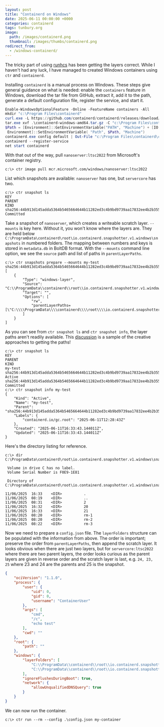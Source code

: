 ```yaml
---
layout: post
title: "Containerd on Windows"
date: 2025-06-11 00:00:00 +0000
categories: containerd
tags: tunbury.org
image:
  path: /images/containerd.png
  thumbnail: /images/thumbs/containerd.png
redirect_from:
  - /windows-containerd/
---
```


The tricky part of using [runhcs](https://github.com/microsoft/hcsshim/issues/2156) has been getting the layers correct. While I haven't had any luck, I have managed to created Windows containers using `ctr` and `containerd`.

Installing `containerd` is a manual process on Windows. These steps give general guidance on what is needed: enable the `containers` feature in Windows, download the tar file from GitHub, extract it, add it to the path, generate a default configuration file, register the service, and start it.

```powershell
Enable-WindowsOptionalFeature -Online -FeatureName containers -All
mkdir "c:\Program Files\containerd"
curl.exe -L https://github.com/containerd/containerd/releases/download/v2.2.1/containerd-2.2.1-windows-amd64.tar.gz -o containerd-windows-amd64.tar.gz
tar.exe xvf .\containerd-windows-amd64.tar.gz -C "c:\Program Files\containerd"
$Path = [Environment]::GetEnvironmentVariable("PATH", "Machine") + [IO.Path]::PathSeparator + "$Env:ProgramFiles\containerd\bin"
 Environment]::SetEnvironmentVariable( "Path", $Path, "Machine")
containerd.exe config default | Out-File "c:\Program Files\containerd\config.toml" -Encoding ascii
containerd --register-service
net start containerd
```

With that out of the way, pull `nanoserver:ltsc2022` from Microsoft's container registry.

```dos
c:\> ctr image pull mcr.microsoft.com/windows/nanoserver:ltsc2022
```

List which snapshots are available: `nanoserver` has one, but `servercore` has two.

```dos
c:\> ctr snapshot ls
KEY                                                                     PARENT                                                                  KIND
sha256:44b913d145adda5364b5465664644b11282ed3c4b9bd9739aa17832ee4b2b355                                                                         Committed
```

Take a snapshot of `nanoserver`, which creates a writeable scratch layer. `--mounts` is key here. Without it, you won't know where the layers are. They are held below `C:\ProgramData\containerd\root\io.containerd.snapshotter.v1.windows\snapshots` in numbered folders. The mapping between numbers and keys is stored in `metadata.db` in BoltDB format. With the `--mounts` command line option, we see the `source` path and list of paths in `parentLayerPaths`.

```dos
c:\> ctr snapshots prepare --mounts my-test sha256:44b913d145adda5364b5465664644b11282ed3c4b9bd9739aa17832ee4b2b355
[
    {
        "Type": "windows-layer",
        "Source": "C:\\ProgramData\\containerd\\root\\io.containerd.snapshotter.v1.windows\\snapshots\\21",
        "Target": "",
        "Options": [
            "rw",
            "parentLayerPaths=[\"C:\\\\ProgramData\\\\containerd\\\\root\\\\io.containerd.snapshotter.v1.windows\\\\snapshots\\\\20\"]"
        ]
    }
]
```

As you can see from `ctr snapshot ls` and `ctr snapshot info`, the layer paths aren't readily available. This [discussion](https://github.com/containerd/containerd/discussions/10053) is a sample of the creative approaches to getting the paths!

```dos
c:\> ctr snapshot ls
KEY                                                                     PARENT                                                                  KIND
my-test                                                                 sha256:44b913d145adda5364b5465664644b11282ed3c4b9bd9739aa17832ee4b2b355 Active
sha256:44b913d145adda5364b5465664644b11282ed3c4b9bd9739aa17832ee4b2b355                                                                         Committed
c:\> ctr snapshot info my-test
{
    "Kind": "Active",
    "Name": "my-test",
    "Parent": "sha256:44b913d145adda5364b5465664644b11282ed3c4b9bd9739aa17832ee4b2b355",
    "Labels": {
        "containerd.io/gc.root": "2025-06-11T12:28:43Z"
    },
    "Created": "2025-06-11T16:33:43.144011Z",
    "Updated": "2025-06-11T16:33:43.144011Z"
}
```

Here's the directory listing for reference.

```dos
c:\> dir C:\ProgramData\containerd\root\io.containerd.snapshotter.v1.windows\snapshots

 Volume in drive C has no label.
 Volume Serial Number is F0E9-1E81

 Directory of C:\ProgramData\containerd\root\io.containerd.snapshotter.v1.windows\snapshots

11/06/2025  16:33    <DIR>          .
11/06/2025  08:19    <DIR>          ..
11/06/2025  08:31    <DIR>          2
11/06/2025  16:32    <DIR>          20
11/06/2025  16:33    <DIR>          21
11/06/2025  08:20    <DIR>          rm-1
11/06/2025  08:20    <DIR>          rm-2
11/06/2025  08:22    <DIR>          rm-3
```

Now we need to prepare a `config.json` file. The `layerFolders` structure can be populated with the information from above. The order is important; preserve the order from `parentLayerPaths`, then append the scratch layer. It looks obvious when there are just two layers, but for `servercore:ltsc2022` where there are two parent layers, the order looks curious as the parent layers are given in reverse order and the scratch layer is last, e.g. `24, 23, 25` where 23 and 24 are the parents and 25 is the snapshot.

```json
{
    "ociVersion": "1.1.0",
    "process": {
        "user": {
            "uid": 0,
            "gid": 0,
            "username": "ContainerUser"
        },
        "args": [
            "cmd",
            "/c",
            "echo test"
        ],
        "cwd": ""
    },
    "root": {
        "path": ""
    },
    "windows": {
        "layerFolders": [
            "C:\\ProgramData\\containerd\\root\\io.containerd.snapshotter.v1.windows\\snapshots\\20",
            "C:\\ProgramData\\containerd\\root\\io.containerd.snapshotter.v1.windows\\snapshots\\21"
        ],
        "ignoreFlushesDuringBoot": true,
        "network": {
            "allowUnqualifiedDNSQuery": true
        }
    }
}
```

We can now run the container.

```dos
c:\> ctr run --rm --config .\config.json my-container
```
